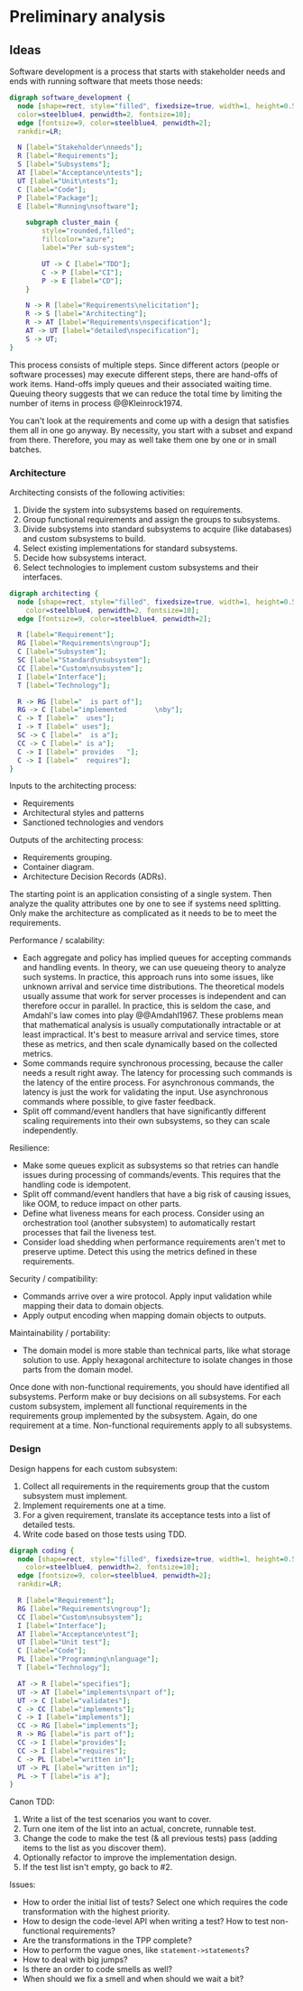 # Preliminary analysis


## Ideas

Software development is a process that starts with stakeholder needs and ends with running software that meets those
needs:

```dot process
digraph software_development {
  node [shape=rect, style="filled", fixedsize=true, width=1, height=0.5, fillcolor=lightskyblue2,
  color=steelblue4, penwidth=2, fontsize=10];
  edge [fontsize=9, color=steelblue4, penwidth=2];
  rankdir=LR;

  N [label="Stakeholder\nneeds"];
  R [label="Requirements"];
  S [label="Subsystems"];
  AT [label="Acceptance\ntests"];
  UT [label="Unit\ntests"];
  C [label="Code"];
  P [label="Package"];
  E [label="Running\nsoftware"];

    subgraph cluster_main {
        style="rounded,filled";
        fillcolor="azure";
        label="Per sub-system";

        UT -> C [label="TDD"];
        C -> P [label="CI"];
        P -> E [label="CD"];
    }

    N -> R [label="Requirements\nelicitation"];
    R -> S [label="Architecting"];
    R -> AT [label="Requirements\nspecification"];
    AT -> UT [label="detailed\nspecification"];
    S -> UT;
}
```

This process consists of multiple steps.
Since different actors (people or software processes) may execute different steps, there are hand-offs of work items.
Hand-offs imply queues and their associated waiting time.
Queuing theory suggests that we can reduce the total time by limiting the number of items in process @@Kleinrock1974.

You can't look at the requirements and come up with a design that satisfies them all in one go anyway.
By necessity, you start with a subset and expand from there.
Therefore, you may as well take them one by one or in small batches.


### Architecture

Architecting consists of the following activities:

1. Divide the system into subsystems based on requirements.
2. Group functional requirements and assign the groups to subsystems.
3. Divide subsystems into standard subsystems to acquire (like databases) and custom subsystems to build.
4. Select existing implementations for standard subsystems.
5. Decide how subsystems interact.
6. Select technologies to implement custom subsystems and their interfaces.

```dot process
digraph architecting {
  node [shape=rect, style="filled", fixedsize=true, width=1, height=0.5, fillcolor=lightskyblue2,
    color=steelblue4, penwidth=2, fontsize=10];
  edge [fontsize=9, color=steelblue4, penwidth=2];

  R [label="Requirement"];
  RG [label="Requirements\ngroup"];
  C [label="Subsystem"];
  SC [label="Standard\nsubsystem"];
  CC [label="Custom\nsubsystem"];
  I [label="Interface"];
  T [label="Technology"];

  R -> RG [label="  is part of"];
  RG -> C [label="implemented       \nby"];
  C -> T [label="  uses"];
  I -> T [label=" uses"];
  SC -> C [label="  is a"];
  CC -> C [label=" is a"];
  C -> I [label=" provides   "];
  C -> I [label="  requires"];
}
```

Inputs to the architecting process:

- Requirements
- Architectural styles and patterns
- Sanctioned technologies and vendors

Outputs of the architecting process:

- Requirements grouping.
- Container diagram.
- Architecture Decision Records (ADRs).

The starting point is an application consisting of a single system.
Then analyze the quality attributes one by one to see if systems need splitting.
Only make the architecture as complicated as it needs to be to meet the requirements.

Performance / scalability:

- Each aggregate and policy has implied queues for accepting commands and handling events.
  In theory, we can use queueing theory to analyze such systems.
  In practice, this approach runs into some issues, like unknown arrival and service time distributions.
  The theoretical models usually assume that work for server processes is independent and can therefore occur in
  parallel.
  In practice, this is seldom the case, and Amdahl's law comes into play @@Amdahl1967.
  These problems mean that mathematical analysis is usually computationally intractable or at least impractical.
  It's best to measure arrival and service times, store these as metrics, and then scale dynamically based on the
  collected metrics.
- Some commands require synchronous processing, because the caller needs a result right away.
  The latency for processing such commands is the latency of the entire process.
  For asynchronous commands, the latency is just the work for validating the input.
  Use asynchronous commands where possible, to give faster feedback.
- Split off command/event handlers that have significantly different scaling requirements into their own subsystems, so
  they can scale independently.

Resilience:

- Make some queues explicit as subsystems so that retries can handle issues during processing of commands/events.
  This requires that the handling code is idempotent.
- Split off command/event handlers that have a big risk of causing issues, like OOM, to reduce impact on other parts.
- Define what liveness means for each process.
  Consider using an orchestration tool (another subsystem) to automatically restart processes that fail the liveness
  test.
- Consider load shedding when performance requirements aren't met to preserve uptime.
  Detect this using the metrics defined in these requirements.

Security / compatibility:

- Commands arrive over a wire protocol.
  Apply input validation while mapping their data to domain objects.
- Apply output encoding when mapping domain objects to outputs.

Maintainability / portability:

- The domain model is more stable than technical parts, like what storage solution to use.
  Apply hexagonal architecture to isolate changes in those parts from the domain model.

Once done with non-functional requirements, you should have identified all subsystems.
Perform make or buy decisions on all subsystems.
For each custom subsystem, implement all functional requirements in the requirements group implemented by the subsystem.
Again, do one requirement at a time.
Non-functional requirements apply to all subsystems.


### Design

Design happens for each custom subsystem:

1. Collect all requirements in the requirements group that the custom subsystem must implement.
2. Implement requirements one at a time.
3. For a given requirement, translate its acceptance tests into a list of detailed tests.
4. Write code based on those tests using TDD.

```dot process
digraph coding {
  node [shape=rect, style="filled", fixedsize=true, width=1, height=0.5, fillcolor=lightskyblue2,
    color=steelblue4, penwidth=2, fontsize=10];
  edge [fontsize=9, color=steelblue4, penwidth=2];
  rankdir=LR;

  R [label="Requirement"];
  RG [label="Requirements\ngroup"];
  CC [label="Custom\nsubsystem"];
  I [label="Interface"];
  AT [label="Acceptance\ntest"];
  UT [label="Unit test"];
  C [label="Code"];
  PL [label="Programming\nlanguage"];
  T [label="Technology"];

  AT -> R [label="specifies"];
  UT -> AT [label="implements\npart of"];
  UT -> C [label="validates"];
  C -> CC [label="implements"];
  C -> I [label="implements"];
  CC -> RG [label="implements"];
  R -> RG [label="is part of"];
  CC -> I [label="provides"];
  CC -> I [label="requires"];
  C -> PL [label="written in"];
  UT -> PL [label="written in"];
  PL -> T [label="is a"];
}
```


Canon TDD:

1. Write a list of the test scenarios you want to cover.
2. Turn one item of the list into an actual, concrete, runnable test.
3. Change the code to make the test (& all previous tests) pass (adding items to the list as you discover them).
4. Optionally refactor to improve the implementation design.
5. If the test list isn't empty, go back to #2.

Issues:

- How to order the initial list of tests? Select one which requires the code transformation with the highest priority.
- How to design the code-level API when writing a test? How to test non-functional requirements?
- Are the transformations in the TPP complete?
- How to perform the vague ones, like `statement->statements`?
- How to deal with big jumps?
- Is there an order to code smells as well?
- When should we fix a smell and when should we wait a bit?
